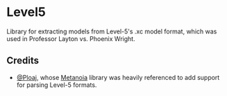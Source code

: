 # Level5

Library for extracting models from Level-5's .xc model format, which was used in Professor Layton vs. Phoenix Wright.

## Credits

- [@Ploaj](https://github.com/Ploaj), whose [Metanoia](https://github.com/Ploaj/Metanoia) library was heavily referenced to add support for parsing Level-5 formats. 

